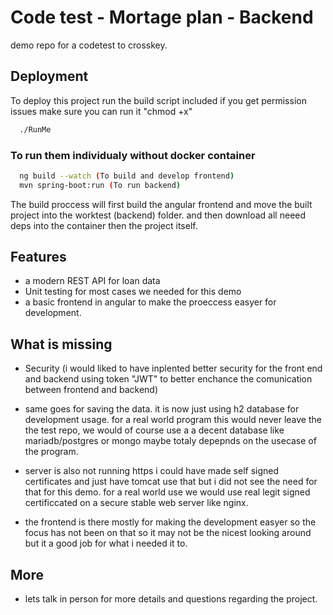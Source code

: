 
# Code test - Mortage plan - Backend

demo repo for a codetest to crosskey.


## Deployment

To deploy this project run the build script included if you get permission issues make sure you can run it "chmod +x"

```bash
  ./RunMe
```

### To run them individualy without docker container
```bash
  ng build --watch (To build and develop frontend)
  mvn spring-boot:run (To run backend)
```

The build proccess will first build the angular frontend and move the built project into the worktest (backend) folder. and then download all neeed deps into the container then the project itself.



## Features

- a modern REST API for loan data
- Unit testing for most cases we needed for this demo
- a basic frontend in angular to make the proeccess easyer for development.

## What is missing
- Security (i would liked to have inplented better security for the front end and backend using token "JWT" to better enchance the comunication between frontend and backend)
- same goes for saving the data. it is now just using h2 database for development usage. for a real world program this would never leave the the test repo, we would of course use a a decent database like mariadb/postgres or mongo maybe totaly depepnds on the usecase of the program.
- server is also not running https i could have made self signed certificates and just have tomcat use that but i did not see the need for that for this demo. for a real world use we would use real legit signed certificcated on a secure stable web server like nginx.

- the frontend is there mostly for making the development easyer so the focus has not been on that so it may not be the nicest looking around but it a good job for what i needed it to.

## More
- lets talk in person for more details and questions regarding the project.